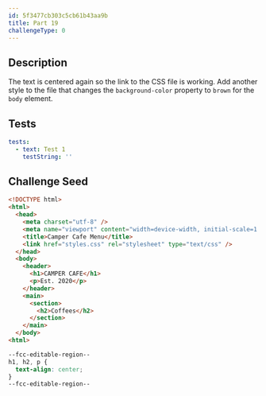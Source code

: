 ```yaml
---
id: 5f3477cb303c5cb61b43aa9b
title: Part 19
challengeType: 0
---
```


## Description

<section id='description'>

The text is centered again so the link to the CSS file is working. Add another style to the file that changes the `background-color` property to `brown` for the `body` element.

</section>

## Tests

<section id='tests'>

```yml
tests:
  - text: Test 1
    testString: ''

```

</section>

## Challenge Seed

<section id='challengeSeed'>

<div id='html-seed'>

```html
<!DOCTYPE html>
<html>
  <head>
    <meta charset="utf-8" />
    <meta name="viewport" content="width=device-width, initial-scale=1.0" />
    <title>Camper Cafe Menu</title>
    <link href="styles.css" rel="stylesheet" type="text/css" />
  </head>
  <body>
    <header>
      <h1>CAMPER CAFE</h1>
      <p>Est. 2020</p>
    </header>
    <main>
      <section>
        <h2>Coffees</h2>
      </section>
    </main>
  </body>
<html>
```

</div>

<div id='css-seed'>

```css
--fcc-editable-region--
h1, h2, p {
  text-align: center;
}
--fcc-editable-region--
```

</div>

</section>
